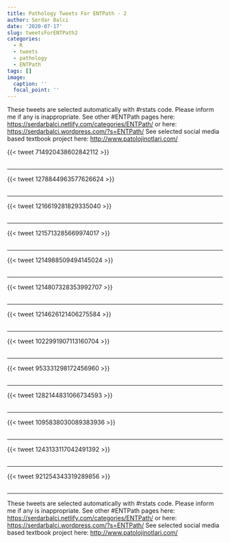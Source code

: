 ```yaml
---
title: Pathology Tweets For ENTPath - 2
author: Serdar Balci
date: '2020-07-17'
slug: tweetsForENTPath2
categories:
  - R
  - tweets
  - pathology
  - ENTPath
tags: []
image:
  caption: ''
  focal_point: ''
---
```



These tweets are selected automatically with #rstats code. Please inform me if any is inappropriate.
See other #ENTPath pages here: https://serdarbalci.netlify.com/categories/ENTPath/  or here: https://serdarbalci.wordpress.com/?s=ENTPath/ 
See selected social media based textbook project here: http://www.patolojinotlari.com/

{{< tweet 714920438602842112 >}}
<br>
<br>
<hr>
{{< tweet 1278844963577626624 >}}
<br>
<br>
<hr>
{{< tweet 1216619281829335040 >}}
<br>
<br>
<hr>
{{< tweet 1215713285669974017 >}}
<br>
<br>
<hr>
{{< tweet 1214988509494145024 >}}
<br>
<br>
<hr>
{{< tweet 1214807328353992707 >}}
<br>
<br>
<hr>
{{< tweet 1214626121406275584 >}}
<br>
<br>
<hr>
{{< tweet 1022991907113160704 >}}
<br>
<br>
<hr>
{{< tweet 953331298172456960 >}}
<br>
<br>
<hr>
{{< tweet 1282144831066734593 >}}
<br>
<br>
<hr>
{{< tweet 1095838030089383936 >}}
<br>
<br>
<hr>
{{< tweet 1243133117042491392 >}}
<br>
<br>
<hr>
{{< tweet 921254343319289856 >}}
<br>
<br>
<hr>


These tweets are selected automatically with #rstats code. Please inform me if any is inappropriate.
See other #ENTPath pages here: https://serdarbalci.netlify.com/categories/ENTPath/  or here: https://serdarbalci.wordpress.com/?s=ENTPath/ 
See selected social media based textbook project here: http://www.patolojinotlari.com/
